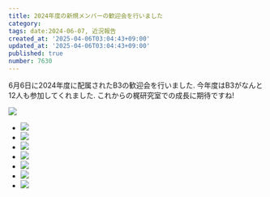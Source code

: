 ```yaml
---
title: 2024年度の新規メンバーの歓迎会を行いました
category:
tags: date:2024-06-07, 近況報告
created_at: '2025-04-06T03:04:43+09:00'
updated_at: '2025-04-06T03:04:43+09:00'
published: true
number: 7630
---
```



6月6日に2024年度に配属されたB3の歓迎会を行いました.
今年度はB3がなんと12人も参加してくれました.
これからの梶研究室での成長に期待ですね!

<img src="https://img.esa.io/uploads/production/attachments/13979/2025/04/06/148142/52d5d59d-f2fe-4ecd-a63e-991328accead.webp" />

<div class="img-container">
    <ul class="slider">
    <li><img src="https://img.esa.io/uploads/production/attachments/13979/2025/04/06/148142/b089c191-5a0f-423a-b9a1-2f56085781d5.webp" /></li>
    <li><img src="https://img.esa.io/uploads/production/attachments/13979/2025/04/06/148142/52d5d59d-f2fe-4ecd-a63e-991328accead.webp" /></li>
    <li><img src="https://img.esa.io/uploads/production/attachments/13979/2025/04/06/148142/384a2871-2448-4bef-8d20-0863664cc9a6.webp" /></li>
    <li><img src="https://img.esa.io/uploads/production/attachments/13979/2025/04/06/148142/7052f1b5-085d-4289-a72a-ff814dfe6955.webp" /></li>
    <li><img src="https://img.esa.io/uploads/production/attachments/13979/2025/04/06/148142/cbfbb6f8-b728-41f3-99f1-0f5f7d060b5c.webp" /></li>
    <li><img src="https://img.esa.io/uploads/production/attachments/13979/2025/04/06/148142/a4df0130-3c79-448e-a772-4f43dad7c429.webp" /></li>
    <li><img src="https://img.esa.io/uploads/production/attachments/13979/2025/04/06/148142/3074fb8d-c9bc-4014-be73-32e42ec0dc54.webp" /></li>
    </ul>
</div>

